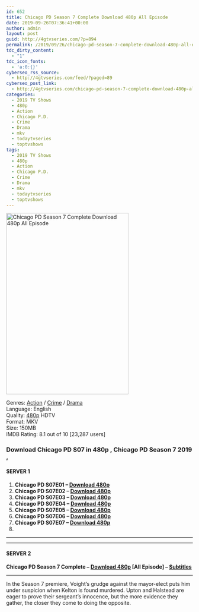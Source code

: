 ```yaml
---
id: 652
title: Chicago PD Season 7 Complete Download 480p All Episode
date: 2019-09-26T07:36:41+00:00
author: admin
layout: post
guid: http://4gtvseries.com/?p=894
permalink: /2019/09/26/chicago-pd-season-7-complete-download-480p-all-episode/
tdc_dirty_content:
  - "1"
tdc_icon_fonts:
  - 'a:0:{}'
cyberseo_rss_source:
  - http://4gtvseries.com/feed/?paged=89
cyberseo_post_link:
  - http://4gtvseries.com/chicago-pd-season-7-complete-download-480p-all-episode/
categories:
  - 2019 TV Shows
  - 480p
  - Action
  - Chicago P.D.
  - Crime
  - Drama
  - mkv
  - todaytvseries
  - toptvshows
tags:
  - 2019 TV Shows
  - 480p
  - Action
  - Chicago P.D.
  - Crime
  - Drama
  - mkv
  - todaytvseries
  - toptvshows
---
```

<img loading="lazy" class="aligncenter" src="https://2.bp.blogspot.com/-POg0NWZGpks/XYxqTf124-I/AAAAAAAAAPo/QZrUOwdF148Ccj-THTKwqaQw7mXDxvrPgCK4BGAYYCw/s1600/Chicago%2BPD%2BSeason%2B7.jpg" alt="Chicago PD Season 7 Complete Download 480p All Episode" width="330" height="488" />

Genres: <a href="http://4gtvseries.com/tag/action/" data-wpel-link="internal">Action</a> / <a href="http://4gtvseries.com/tag/crime/" data-wpel-link="internal">Crime</a> / <a href="http://4gtvseries.com/tag/drama/" data-wpel-link="internal">Drama</a>  
Language: English  
Quality:&nbsp;<a href="http://4gtvseries.com/tag/480p/" data-wpel-link="internal">480p</a>&nbsp;HDTV  
Format: MKV  
Size: 150MB  
IMDB Rating: 8.1 out of 10 [23,287 users]

### **Download Chicago PD S07 in 480p , Chicago PD Season 7 2019 ,&nbsp;**

#### <span><strong>SERVER 1</strong></span>

  1. **Chicago PD S07E01 – <a href="http://slink.dl480p.xyz/PCRl" data-wpel-link="external" target="_blank" rel="nofollow external noopener noreferrer" class="wpel-icon-left"><i class="wpel-icon fa fa-download" aria-hidden="true"></i>Download 480p</a>**
  2. **Chicago PD S07E02 – <a href="http://slink.dl480p.xyz/BaplfY" data-wpel-link="external" target="_blank" rel="nofollow external noopener noreferrer" class="wpel-icon-left"><i class="wpel-icon fa fa-download" aria-hidden="true"></i>Download 480p</a>**
  3. **Chicago PD S07E03 – <a href="http://slink.dl480p.xyz/XnkRnjhk" data-wpel-link="external" target="_blank" rel="nofollow external noopener noreferrer" class="wpel-icon-left"><i class="wpel-icon fa fa-download" aria-hidden="true"></i>Download 480p</a>**
  4. **Chicago PD S07E04 – <a href="http://slink.dl480p.xyz/iVXtdIaj" data-wpel-link="external" target="_blank" rel="nofollow external noopener noreferrer" class="wpel-icon-left"><i class="wpel-icon fa fa-download" aria-hidden="true"></i>Download 480p</a>**
  5. **Chicago PD S07E05 – <a href="http://slink.dl480p.xyz/wOzad6y" data-wpel-link="external" target="_blank" rel="nofollow external noopener noreferrer" class="wpel-icon-left"><i class="wpel-icon fa fa-download" aria-hidden="true"></i>Download 480p</a>**
  6. **Chicago PD S07E06 – <a href="http://slink.dl480p.xyz/FmFl" data-wpel-link="external" target="_blank" rel="nofollow external noopener noreferrer" class="wpel-icon-left"><i class="wpel-icon fa fa-download" aria-hidden="true"></i>Download 480p</a>**
  7. **Chicago PD S07E07 – <a href="http://slink.dl480p.xyz/GuBjI1e" data-wpel-link="external" target="_blank" rel="nofollow external noopener noreferrer" class="wpel-icon-left"><i class="wpel-icon fa fa-download" aria-hidden="true"></i>Download 480p</a>**
  8. 

* * *

* * *

#### <span><strong>SERVER 2</strong></span>

**Chicago PD Season 7 Complete – <a href="http://dl480p.xyz/659/" data-wpel-link="external" target="_blank" rel="nofollow external noopener noreferrer" class="wpel-icon-left"><i class="wpel-icon fa fa-download" aria-hidden="true"></i>Download 480p</a> [All Episode] – <a href="https://subscene.com/subtitles/chicago-pd-seventh-season" data-wpel-link="external" target="_blank" rel="nofollow external noopener noreferrer" class="wpel-icon-left"><i class="wpel-icon fa fa-download" aria-hidden="true"></i>Subtitles</a>**

* * *

In the Season 7 premiere, Voight’s grudge against the mayor-elect puts him under suspicion when Kelton is found murdered. Upton and Halstead are eager to prove their sergeant’s innocence, but the more evidence they gather, the closer they come to doing the opposite.

<div align="center">
</div>